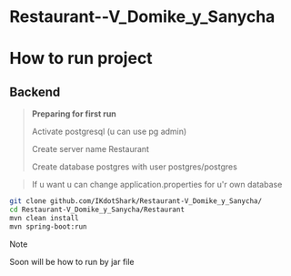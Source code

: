 # Restaurant--V_Domike_y_Sanycha

# How to run project
## Backend
> **Preparing for first run**
> 
> Activate postgresql (u can use pg admin)
>
> Create server name Restaurant
>
> Create database postgres with user postgres/postgres

> If u want u can change application.properties for u'r own database


```bash
git clone github.com/IKdotShark/Restaurant-V_Domike_y_Sanycha/
cd Restaurant-V_Domike_y_Sanycha/Restaurant
mvn clean install
mvn spring-boot:run
```

> [!Note]
> Soon will be how to run by jar file
